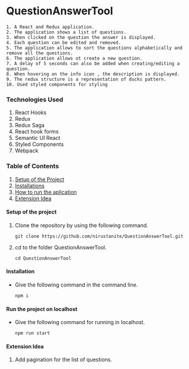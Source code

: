 # QuestionAnswerTool
    1. A React and Redux application. 
    2. The application shows a list of questions.
    3. When clicked on the question the answer is displayed.
    4. Each question can be edited and removed.
    5. The application allows to sort the questions alphabetically and remove all the questions.
    6. The application allows ot create a new question.
    7. A delay of 5 seconds can also be added when creating/editing a question.
    8. When hovering on the info icon , the description is displayed.
    9. The redux structure is a representation of ducks pattern.
    10. Used styled components for styling

### Technologies Used
   1. React Hooks
   2. Redux 
   3. Redux Saga
   4. React hook forms
   5. Semantic UI React
   6. Styled Components
   7. Webpack

### Table of Contents
1. [Setup of the Project](#setup)
2. [Installations](#installations)
3. [How to run the aplication](#run)
4. [Extension Idea](#extensions)

<a name="setup"></a>
#### Setup of the project

1. Clone the repository by using the following command.
      
      `git clone https://github.com/nirustanite/QuestionAnswerTool.git`
      
2. cd to the folder QuestionAnswerTool.

      `cd QuestionAnswerTool`


<a name="installations"></a>
#### Installation

- Give the following command in the command line.

    `npm i`
 
<a name="run"></a>
 #### Run the project on localhost

 - Give the following command for running in localhost.
 
    `npm run start`
        
 <a name="extensions"></a>
 #### Extension Idea
 
 1. Add pagination for the list of questions. 
 
